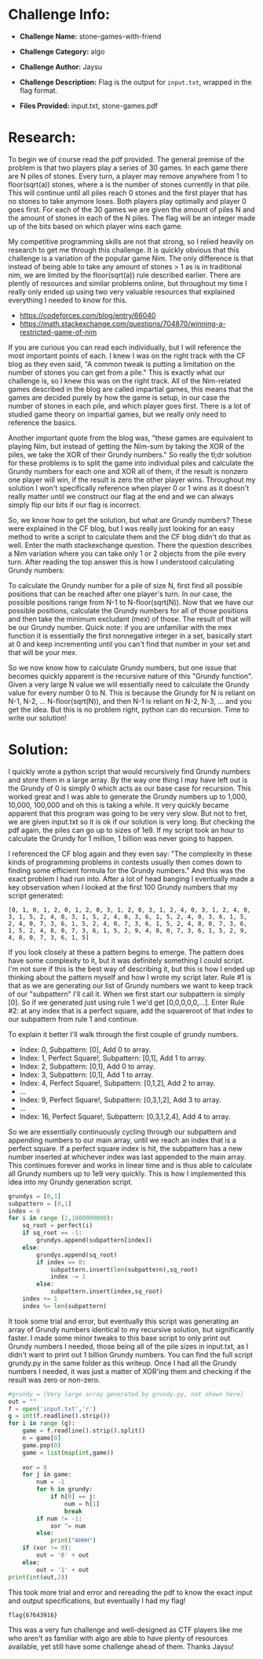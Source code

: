 # Challenge Info:

* **Challenge Name:** stone-games-with-friend

* **Challenge Category:** algo

* **Challenge Author:** Jaysu

* **Challenge Description:** Flag is the output for `input.txt`, wrapped in the flag format.

* **Files Provided:** input.txt, stone-games.pdf

# Research: 

To begin we of course read the pdf provided. The general premise of the problem is that two players play a series of 30 games. In each game there are N piles of stones. Every turn, a player may remove anywhere from 1 to floor(sqrt(a)) stones, where a is the number of stones currently in that pile. This will continue until all piles reach 0 stones and the first player that has no stones to take anymore loses. Both players play optimally and player 0 goes first. For each of the 30 games we are given the amount of piles N and the amount of stones in each of the N piles. The flag will be an integer made up of the bits based on which player wins each game.

My competitive programming skills are not that strong, so I relied heavily on research to get me through this challenge. It is quickly obvious that this challenge is a variation of the popular game Nim. The only difference is that instead of being able to take any amount of stones > 1 as is in traditional nim, we are limited by the floor(sqrt(a)) rule described earlier. There are plently of resources and similar problems online, but throughout my time I really only ended up using two very valuable resources that explained everything I needed to know for this.
* https://codeforces.com/blog/entry/66040
* https://math.stackexchange.com/questions/704870/winning-a-restricted-game-of-nim

If you are curious you can read each individually, but I will reference the most important points of each. I knew I was on the right track with the CF blog as they even said, "A common tweak is putting a limitation on the number of stones you can get from a pile." This is exactly what our challenge is, so I knew this was on the right track. All of the Nim-related games described in the blog are called impartial games, this means that the games are decided purely by how the game is setup, in our case the number of stones in each pile, and which player goes first. There is a lot of studied game theory on impartial games, but we really only need to reference the basics.

Another important quote from the blog was, "these games are equivalent to playing Nim, but instead of getting the Nim-sum by taking the XOR of the piles, we take the XOR of their Grundy numbers." So really the tl;dr solution for these problems is to split the game into individual piles and calculate the Grundy numbers for each one and XOR all of them, if the result is nonzero one player will win, if the result is zero the other player wins. Throughout my solution I won't specifically reference when player 0 or 1 wins as it doesn't really matter until we construct our flag at the end and we can always simply flip our bits if our flag is incorrect.

So, we know how to get the solution, but what are Grundy numbers? These were explained in the CF blog, but I was really just looking for an easy method to write a script to calculate them and the CF blog didn't do that as well. Enter the math stackexchange question. There the question describes a Nim variation where you can take only 1 or 2 objects from the pile every turn. After reading the top answer this is how I understood calculating Grundy numbers:

To calculate the Grundy number for a pile of size N, first find all possible positions that can be reached after one player's turn. In our case, the possible positions range from N-1 to N-floor(sqrt(N)). Now that we have our possible positions, calculate the Grundy numbers for all of those positions and then take the minimum excludant (mex) of those. The result of that will be our Grundy number. Quick note: if you are unfamiliar with the mex function it is essentially the first nonnegative integer in a set, basically start at 0 and keep incrementing until you can't find that number in your set and that will be your mex.

So we now know how to calculate Grundy numbers, but one issue that becomes quickly apparent is the recursive nature of this "Grundy function". Given a very large N value we will essentially need to calculate the Grundy value for every number 0 to N. This is because the Grundy for N is reliant on N-1, N-2, ... N-floor(sqrt(N)), and then N-1 is reliant on N-2, N-3, ... and you get the idea. But this is no problem right, python can do recursion. Time to write our solution!

# Solution:

I quickly wrote a python script that would recursively find Grundy numbers and store them in a large array. By the way one thing I may have left out is the Grundy of 0 is simply 0 which acts as our base case for recursion. This worked great and I was able to generate the Grundy numbers up to 1,000, 10,000, 100,000 and oh this is taking a while. It very quickly became apparent that this program was going to be very very slow. But not to fret, we are given input.txt so it is ok if our solution is very long. But checking the pdf again, the piles can go up to sizes of 1e9. If my script took an hour to calculate the Grundy for 1 million, 1 billion was never going to happen.

I referenced the CF blog again and they even say: "The complexity in these kinds of programming problems in contests usually then comes down to finding some efficient formula for the Grundy numbers." And this was the exact problem I had run into. After a lot of head banging I eventually made a key observation when I looked at the first 100 Grundy numbers that my script generated:

`[0, 1, 0, 1, 2, 0, 1, 2, 0, 3, 1, 2, 0, 3, 1, 2, 4, 0, 3, 1, 2, 4, 0, 3, 1, 5, 2, 4, 0, 3, 1, 5, 2, 4, 0, 3, 6, 1, 5, 2, 4, 0, 3, 6, 1, 5, 2, 4, 0, 7, 3, 6, 1, 5, 2, 4, 0, 7, 3, 6, 1, 5, 2, 4, 8, 0, 7, 3, 6, 1, 5, 2, 4, 8, 0, 7, 3, 6, 1, 5, 2, 9, 4, 8, 0, 7, 3, 6, 1, 5, 2, 9, 4, 8, 0, 7, 3, 6, 1, 5]`

If you look closely at these a pattern begins to emerge. The pattern does have some complexity to it, but it was definitely something I could script. I'm not sure if this is the best way of describing it, but this is how I ended up thinking about the pattern myself and how I wrote my script later. Rule #1 is that as we are generating our list of Grundy numbers we want to keep track of our "subpattern" I'll call it. When we first start our subpattern is simply [0]. So if we generated just using rule 1 we'd get [0,0,0,0,0,...]. Enter Rule #2: at any index that is a perfect square, add the squareroot of that index to our subpattern from rule 1 and continue.

To explain it better I'll walk through the first couple of grundy numbers.
* Index: 0, Subpattern: [0], Add 0 to array.
* Index: 1, Perfect Square!, Subpattern: [0,1], Add 1 to array.
* Index: 2, Subpattern: [0,1], Add 0 to array.
* Index: 3, Subpattern: [0,1], Add 1 to array.
* Index: 4, Perfect Square!, Subpattern: [0,1,2], Add 2 to array.
* ...
* Index: 9, Perfect Square!, Subpattern: [0,3,1,2], Add 3 to array.
* ...
* Index: 16, Perfect Square!, Subpattern: [0,3,1,2,4], Add 4 to array.

So we are essentially continuously cycling through our subpattern and appending numbers to our main array, until we reach an index that is a perfect square. If a perfect square index is hit, the subpattern has a new number inserted at whichever index was last appended to the main array. This continues forever and works in linear time and is thus able to calculate all Grundy numbers up to 1e9 very quickly. This is how I implemented this idea into my Grundy generation script.

```python
grundys = [0,1]
subpattern = [0,1]
index = 0
for i in range (2,1000000000):
    sq_root = perfect(i)
    if sq_root == -1:
        grundys.append(subpattern[index])
    else:
        grundys.append(sq_root)
        if index == 0:
            subpattern.insert(len(subpattern),sq_root)
            index -= 1
        else:
            subpattern.insert(index,sq_root)
    index += 1
    index %= len(subpattern)
```

It took some trial and error, but eventually this script was generating an array of Grundy numbers identical to my recursive solution, but significantly faster. I made some minor tweaks to this base script to only print out Grundy numbers I needed, those being all of the pile sizes in input.txt, as I didn't want to print out 1 billion Grundy numbers. You can find the full script grundy.py in the same folder as this writeup. Once I had all the Grundy numbers I needed, it was just a matter of XOR'ing them and checking if the result was zero or non-zero.

```python
#grundy = [Very large array generated by grundy.py, not shown here]
out = ""
f = open('input.txt','r')
g = int(f.readline().strip())
for i in range (g):
    game = f.readline().strip().split()
    n = game[0]
    game.pop(0)
    game = list(map(int,game))
    
    xor = 0
    for j in game:
        num = -1
        for h in grundy:
            if h[0] == j:
                num = h[1]
                break
        if num != -1:
            xor ^= num
        else:
            print("AHHH")
    if (xor != 0):
        out = '0' + out
    else:
        out = '1' + out
print(int(out,2))
```

This took more trial and error and rereading the pdf to know the exact input and output specifications, but eventually I had my flag!

`flag{67643916}`

This was a very fun challenge and well-designed as CTF players like me who aren't as familiar with algo are able to have plenty of resources available, yet still have some challenge ahead of them. Thanks Jaysu!






















